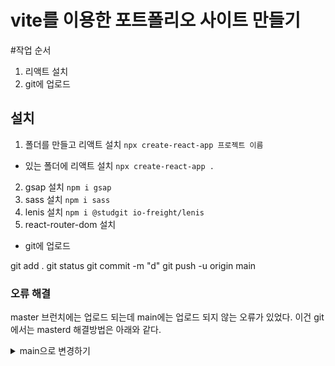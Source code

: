 # vite를 이용한 포트폴리오 사이트 만들기

#작업 순서 
1. 리액트 설치
2. git에 업로드

## 설치
1. 폴더를 만들고 리액트 설치 `npx create-react-app 프로젝트 이름`
- 있는 폴더에 리액트 설치 `npx create-react-app .`
2. gsap 설치 `npm i gsap`
3. sass 설치 `npm i sass`
4. lenis 설치 `npm i @studgit io-freight/lenis`
5. react-router-dom 설치

- git에 업로드

git add .
git status
git commit -m "d"
git push -u origin main

### 오류 해결 
master 브런치에는 업로드 되는데 main에는 업로드 되지 않는 오류가 있었다.
이건 git에서는 masterd
해결방법은 아래와 같다. 

<details>
<summary>main으로 변경하기</summary>
- git branch -M main

이렇게 하면 된다.

